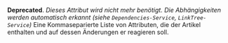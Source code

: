__Deprecated__. *Dieses Attribut wird nicht mehr benötigt. Die Abhängigkeiten
werden automatisch erkannt (siehe `Dependencies-Service`, `LinkTree-Service`)*
Eine Kommaseparierte Liste von Attributen, die der Artikel enthalten und auf
dessen Änderungen er reagieren soll.